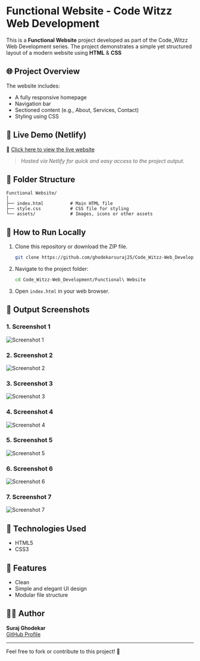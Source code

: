 # Functional Website - Code Witzz Web Development

This is a **Functional Website** project developed as part of the Code_Witzz Web Development series. The project demonstrates a simple yet structured layout of a modern website using **HTML** & **CSS**
## 🌐 Project Overview

The website includes:
- A fully responsive homepage
- Navigation bar
- Sectioned content (e.g., About, Services, Contact)
- Styling using CSS


## 🚀 Live Demo (Netlify)

🔗 [Click here to view the live website](https://firstfunctionalweb.netlify.app/)

> _Hosted via Netlify for quick and easy access to the project output._

## 📁 Folder Structure

```
Functional Website/
│
├── index.html          # Main HTML file
├── style.css           # CSS file for styling
└── assets/             # Images, icons or other assets
```

## 🚀 How to Run Locally

1. Clone this repository or download the ZIP file.
   ```bash
   git clone https://github.com/ghodekarsuraj25/Code_Witzz-Web_Development.git
   ```

2. Navigate to the project folder:
   ```bash
   cd Code_Witzz-Web_Development/Functional\ Website
   ```

3. Open `index.html` in your web browser.



## 📸 Output Screenshots

### 1. Screenshot 1
![Screenshot 1](https://github.com/user-attachments/assets/9934923b-7da5-4eed-972a-5e5f28b951c7)

### 2. Screenshot 2
![Screenshot 2](https://github.com/user-attachments/assets/aa2ef970-b39d-40bc-a259-19f28b3f0caa)

### 3. Screenshot 3
![Screenshot 3](https://github.com/user-attachments/assets/71804711-61b5-450a-b96b-500c9abdd306)

### 4. Screenshot 4
![Screenshot 4](https://github.com/user-attachments/assets/5cc27557-b085-4324-a7b5-619fc5cb31f2)

### 5. Screenshot 5
![Screenshot 5](https://github.com/user-attachments/assets/83adcf82-2cb1-4f9c-9033-1ce9ef50472d)

### 6. Screenshot 6
![Screenshot 6](https://github.com/user-attachments/assets/372e2d35-9beb-4fbd-a411-f0e1f6b60d5d)

### 7. Screenshot 7
![Screenshot 7](https://github.com/user-attachments/assets/d4b4911f-3033-4ce3-a1c3-020cd6191af6)


## 🔧 Technologies Used

- HTML5
- CSS3


## 📌 Features

- Clean 
- Simple and elegant UI design
- Modular file structure

## 🧑‍💻 Author

**Suraj Ghodekar**  
[GitHub Profile](https://github.com/ghodekarsuraj25)

---

Feel free to fork or contribute to this project! 🌟
